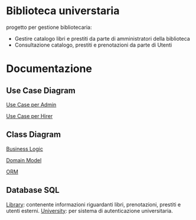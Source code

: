 # Biblioteca universtaria

progetto per gestione bibliotecaria:
- Gestire catalogo libri e prestiti da parte di amministratori della biblioteca
- Consultazione catalogo, prestiti e prenotazioni da parte di Utenti

# Documentazione

## Use Case Diagram
[Use Case per Admin](https://github.com/fili-taiz/Biblioteca-https://github.com/fili-taiz/Biblioteca-SWE-/blob/master2/doc/Use%20Case%20Diagram/Use%20Case%20Diagram%20-%20Admin.png)

[Use Case per Hirer](https://github.com/fili-taiz/Biblioteca-SWE-/blob/master2/doc/Use%20Case%20Diagram/Use%20Case%20Diagram%20-%20Hirer.png)

## Class Diagram
[Business Logic](https://github.com/fili-taiz/Biblioteca-SWE-/blob/master2/doc/Class%20Diagram/Class%20Diagram%20-%20Business%20Logic.png)

[Domain Model](https://github.com/fili-taiz/Biblioteca-SWE-/blob/master2/doc/Class%20Diagram/Class%20Diagram%20-%20Business%20Logic.png)

[ORM](https://github.com/fili-taiz/Biblioteca-SWE-/blob/master2/doc/Class%20Diagram/Class%20Diagram%20-%20ORM.png)

## Database SQL
[Library](https://github.com/fili-taiz/Biblioteca-SWE-/blob/master2/src/main/resources/SQL%20Database/Library.sql): contenente informazioni riguardanti libri, prenotazioni, prestiti e utenti esterni.
[University](https://github.com/fili-taiz/Biblioteca-SWE-/blob/master2/src/main/resources/SQL%20Database/University.sql): per sistema di autenticazione universitaria.